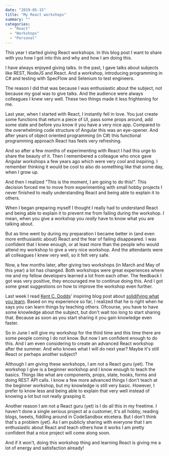 ```yaml
---
date: "2019-05-15"
title: "My React workshops"
summary: ""
categories:
  - "React"
  - "Workshops"
  - "Personal"
---
```


This year I started giving React workshops. In this blog post I want to share with
you how I got into this and why and how I am doing this.

I have always enjoyed giving talks. In the past, I gave talks
about subjects like REST, NodeJS and React. And a workshop, introducing programming in C# and
testing with SpecFlow and Selenium to test engineers.

The reason I did that was because I was enthusiastic about the subject, not because my
goal was to give talks. And the audience were always colleagues I knew very well.
These two things made it less frightening for me.

Last year, when I started with React, I instantly fell in love. You just create some functions
that return a piece of UI, pass some props around, add some state and before you know it you have
a very nice app. Compared to the overwhelming code structure of Angular this was an eye-opener.
And after years of object oriented programming (in C#) this functional programming approach React
has feels very refreshing.

And so after a few months of experimenting with React I had this urge to share the beauty of it.
Then I remembered a colleague who once gave Angular workshops a few years ago which were very cool
and inspiring. I remember thinking it would be cool to also do something like that some day, when
I grow up.

And then I realized "This is the moment, I am going to do this!". This decision forced me to move from
experimenting with small hobby projects I never finished to really
understanding React and being able to explain it to others.

When I began preparing myself I thought I really had to understand React and being able to explain
it to prevent me from failing during the workshop. I mean, when you give a workshop you _really_ have
to know what you are talking about.

But as time went by during my preparation I became better in (and even more enthusiastic about)
React and the fear of failing disappeared. I was confident that I knew enough, or at least more than
the people who would attend my workshop to give a very nice workshop. And the attendants were all
colleagues I knew very well, so it felt very safe.

Now, a few months later, after giving two workshops (in March and May of this year) a lot has changed.
Both workshops were great experiences where me and my fellow developers learned a lot from each other.
The feedback I got was very positive, they encouraged me to continue doing this. And I got some great
suggestions on how to improve the workshop even further.

Last week I read [Kent C. Dodds]' inspiring blog post about [solidifying what you learn]. Based on my
experience so far, I realized that he is right when he says you can learn things by teaching others.
Ofcourse, you have to have some knowledge about the subject, but don't wait too long to start sharing
that. Because as soon as you start sharing it you gain knowledge even faster.

So in June I will give my workshop for the third time and this time there are some people coming I do
not know. But now I am confident enough to do this. And I am even considering to create an advanced
React workshop after the summer. And who knows what I will do next year? Maybe it's still React or
perhaps another subject?

Although I am giving these workshops, I am not a React guru (yet). The workshop I give is a
beginner workshop and I know enough to teach the basics. Things like what are components, props, state,
hooks, forms and doing REST API calls. I know a few more advanced things I don't teach at the beginner
workshop, but my knowledge is still very basic. However, I prefer to know less and being able to explain
that very well instead of knowing a lot but not really grasping it.

Another reason I am not a React guru (yet) is I do all this in my freetime. I haven't done a single serious
project at a customer, it's all hobby, reading blogs, tweets, fiddling around in CodeSandbox etcetera. But
I don't think that's a problem (yet). As I am publicly sharing with everyone that I am enthusiastic about
React and teach others how it works I am pretty confident that a nice project will come along soon.

And if it won't, doing this workshop thing and learning React is giving me a lot of energy and satisfaction already!

[kent c. dodds]: https://twitter.com/kentcdodds
[solidifying what you learn]: https://kentcdodds.com/blog/solidifying-what-you-learn
